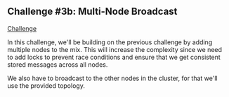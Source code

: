 ## Challenge #3b: Multi-Node Broadcast

[Challenge](https://fly.io/dist-sys/3b/)

In this challenge, we'll be building on the previous challenge by adding multiple nodes to the mix.
This will increase the complexity since we need to add locks to prevent race conditions and ensure that we get consistent stored messages across all nodes.

We also have to broadcast to the other nodes in the cluster, for that we'll use the provided topology.
